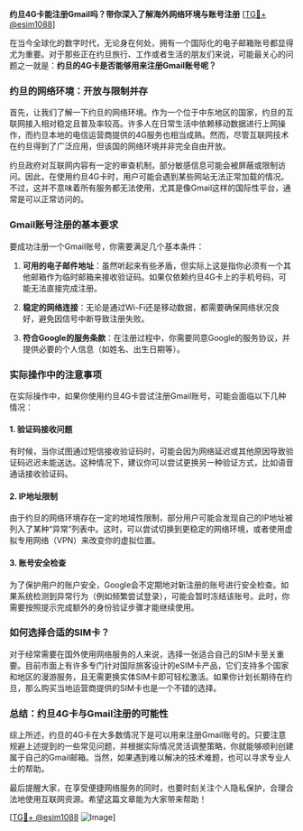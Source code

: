 **约旦4G卡能注册Gmail吗？带你深入了解海外网络环境与账号注册** [[TG💪+ @esim1088](https://t.me/s/esim1088)]

在当今全球化的数字时代，无论身在何处，拥有一个国际化的电子邮箱账号都显得尤为重要。对于那些正在约旦旅行、工作或者生活的朋友们来说，可能最关心的问题之一就是：**约旦的4G卡是否能够用来注册Gmail账号呢？**

### 约旦的网络环境：开放与限制并存

首先，让我们了解一下约旦的网络环境。作为一个位于中东地区的国家，约旦的互联网接入相对稳定且普及率较高。许多人在日常生活中依赖移动数据进行上网操作，而约旦本地的电信运营商提供的4G服务也相当成熟。然而，尽管互联网技术在约旦得到了广泛应用，但该国的网络环境并非完全自由开放。

约旦政府对互联网内容有一定的审查机制，部分敏感信息可能会被屏蔽或限制访问。因此，在使用约旦4G卡时，用户可能会遇到某些网站无法正常加载的情况。不过，这并不意味着所有服务都无法使用，尤其是像Gmail这样的国际性平台，通常是可以正常访问的。

### Gmail账号注册的基本要求

要成功注册一个Gmail账号，你需要满足几个基本条件：

1. **可用的电子邮件地址**：虽然听起来有些矛盾，但实际上这是指你必须有一个其他邮箱作为临时邮箱来接收验证码。如果仅依赖约旦4G卡上的手机号码，可能无法直接完成注册。
   
2. **稳定的网络连接**：无论是通过Wi-Fi还是移动数据，都需要确保网络状况良好，避免因信号中断导致注册失败。

3. **符合Google的服务条款**：在注册过程中，你需要同意Google的服务协议，并提供必要的个人信息（如姓名、出生日期等）。

### 实际操作中的注意事项

在实际操作中，如果你使用约旦4G卡尝试注册Gmail账号，可能会面临以下几种情况：

#### 1. 验证码接收问题
有时候，当你试图通过短信接收验证码时，可能会因为网络延迟或其他原因导致验证码迟迟未能送达。这种情况下，建议你可以尝试更换另一种验证方式，比如语音通话接收验证码。

#### 2. IP地址限制
由于约旦的网络环境存在一定的地域性限制，部分用户可能会发现自己的IP地址被列入了某种“异常”列表中。这时，可以尝试切换到更稳定的网络环境，或者使用虚拟专用网络（VPN）来改变你的虚拟位置。

#### 3. 账号安全检查
为了保护用户的账户安全，Google会不定期地对新注册的账号进行安全检查。如果系统检测到异常行为（例如频繁尝试登录），可能会暂时冻结该账号。此时，你需要按照提示完成额外的身份验证步骤才能继续使用。

### 如何选择合适的SIM卡？

对于经常需要在国外使用网络服务的人来说，选择一张适合自己的SIM卡至关重要。目前市面上有许多专门针对国际旅客设计的eSIM卡产品，它们支持多个国家和地区的漫游服务，且无需更换实体SIM卡即可轻松激活。如果你计划长期待在约旦，那么购买当地运营商提供的SIM卡也是一个不错的选择。

### 总结：约旦4G卡与Gmail注册的可能性

综上所述，约旦的4G卡在大多数情况下是可以用来注册Gmail账号的。只要注意规避上述提到的一些常见问题，并根据实际情况灵活调整策略，你就能够顺利创建属于自己的Gmail邮箱。当然，如果遇到难以解决的技术难题，也可以寻求专业人士的帮助。

最后提醒大家，在享受便捷网络服务的同时，也要时刻关注个人隐私保护，合理合法地使用互联网资源。希望这篇文章能为大家带来帮助！

[[TG💪+ @esim1088](https://t.me/s/esim1088) ![Image](https://i.postimg.cc/4NQfJmqS/Snipaste-2025-05-13-00-14-12.png)]